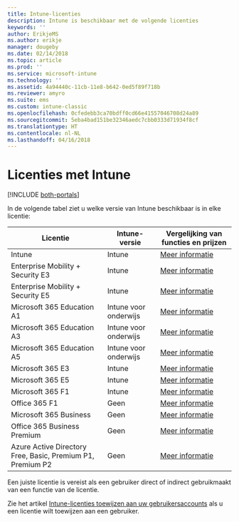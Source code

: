 ```yaml
---
title: Intune-licenties
description: Intune is beschikbaar met de volgende licenties
keywords: ''
author: ErikjeMS
ms.author: erikje
manager: dougeby
ms.date: 02/14/2018
ms.topic: article
ms.prod: ''
ms.service: microsoft-intune
ms.technology: ''
ms.assetid: 4a94440c-11cb-11e8-b642-0ed5f89f718b
ms.reviewer: amyro
ms.suite: ems
ms.custom: intune-classic
ms.openlocfilehash: 0cfedebb3ca70bdff0cd66e41557046708d24a89
ms.sourcegitcommit: 5eba4bad151be32346aedc7cbb0333d71934f8cf
ms.translationtype: HT
ms.contentlocale: nl-NL
ms.lasthandoff: 04/16/2018
---
```

# <a name="licenses-that-include-intune"></a>Licenties met Intune

[!INCLUDE [both-portals](./includes/note-for-both-portals.md)]

In de volgende tabel ziet u welke versie van Intune beschikbaar is in elke licentie:

| Licentie | Intune-versie | Vergelijking van functies en prijzen |
|-----------------------------------------------------------------------|-------------------------------------------------------------|---|
| Intune | Intune | [Meer informatie](https://www.microsoft.com/en-us/cloud-platform/microsoft-intune-pricing) |
| Enterprise Mobility + Security E3 | Intune | [Meer informatie](https://www.microsoft.com/en-us/cloud-platform/microsoft-intune-pricing) |
| Enterprise Mobility + Security E5 | Intune | [Meer informatie](https://www.microsoft.com/en-us/cloud-platform/microsoft-intune-pricing) |
| Microsoft 365 Education A1 | Intune voor onderwijs | [Meer informatie](https://www.microsoft.com/en-us/education/buy-license/microsoft365/default.aspx#) |
| Microsoft 365 Education A3 | Intune voor onderwijs | [Meer informatie](https://www.microsoft.com/en-us/education/buy-license/microsoft365/default.aspx#) |
| Microsoft 365 Education A5 | Intune voor onderwijs | [Meer informatie](https://www.microsoft.com/en-us/education/buy-license/microsoft365/default.aspx#) |
| Microsoft 365 E3 | Intune | [Meer informatie](https://www.microsoft.com/en-US/microsoft-365/enterprise) |
| Microsoft 365 E5 | Intune | [Meer informatie](https://www.microsoft.com/en-US/microsoft-365/enterprise) |
| Microsoft 365 F1 | Intune | [Meer informatie](https://www.microsoft.com/en-us/microsoft-365/enterprise/firstline) |
| Office 365 F1 | Geen | [Meer informatie](https://www.microsoft.com/en-us/microsoft-365/enterprise/firstline) |
| Microsoft 365 Business | Geen | [Meer informatie](https://www.microsoft.com/en-us/microsoft-365/business) |
| Office 365 Business Premium | Geen | [Meer informatie](https://www.microsoft.com/en-us/microsoft-365/business) |
| Azure Active Directory Free, Basic, Premium P1, Premium P2 | Geen | [Meer informatie](https://azure.microsoft.com/en-us/pricing/details/active-directory/) |

Een juiste licentie is vereist als een gebruiker direct of indirect gebruikmaakt van een functie van de licentie.

Zie het artikel [Intune-licenties toewijzen aan uw gebruikersaccounts](licenses-assign.md) als u een licentie wilt toewijzen aan een gebruiker.

